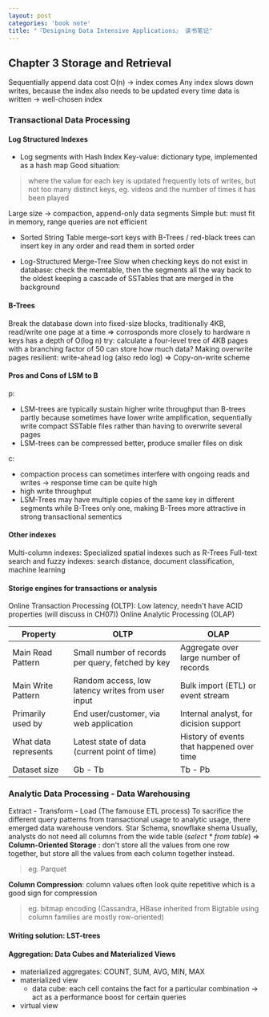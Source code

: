 ```yaml
---
layout: post
categories: 'book note'
title: "『Designing Data Intensive Applications』 读书笔记"
---
```


## Chapter 3 Storage and Retrieval
Sequentially append data cost O(n) -> index comes
Any index slows down writes, because the index also needs to be updated every time data is written -> well-chosen index

<!--more-->
### Transactional Data Processing

#### Log Structured Indexes
* Log segments with Hash Index
Key-value: dictionary type, implemented as a hash map
Good situation: 
> where the value for each key is updated frequently
> lots of writes, but not too many distinct keys, eg. videos and the number of times it has been played

Large size -> compaction, append-only data segments
Simple but: must fit in memory, range queries are not efficient

* Sorted String Table
merge-sort keys
with B-Trees / red-black trees can insert key in any order and read them in sorted order


* Log-Structured Merge-Tree
Slow when checking keys do not exist in database: check the memtable, then the segments all the way back to the oldest
keeping a cascade of SSTables that are merged in the background


#### B-Trees
Break the database down into fixed-size blocks, traditionally 4KB, read/write one page at a time => corrosponds more closely to hardware
n keys has a depth of O(log n)
try: calculate a four-level tree of 4KB pages with a branching factor of 50 can store how much data?
Making overwrite pages resilient: write-ahead log (also redo log)
=> Copy-on-write scheme


#### Pros and Cons of LSM to B
p:
- LSM-trees are typically sustain higher write throughput than B-trees partly because sometimes have lower write amplification,
sequentially write compact SSTable files rather than having to overwrite several pages
- LSM-trees can be compressed better, produce smaller files on disk

c:
- compaction process can sometimes interfere with ongoing reads and writes -> response time can be quite high
- high write throughput
- LSM-Trees may have multiple copies of the same key in different segments while B-Trees only one, making B-Trees more attractive in strong transactional sementics
  
#### Other indexes
Multi-column indexes: Specialized spatial indexes such as R-Trees
Full-text search and fuzzy indexes: search distance, document classification, machine learning

#### Storige engines for transactions or analysis
Online Transaction Processing (OLTP): Low latency, needn't have ACID properties (will discuss in CH07))
Online Analytic Processing (OLAP)

Property | OLTP | OLAP
| ----------- | ----------- | ---------- |
Main Read Pattern | Small number of records per query, fetched by key | Aggregate over large number of records
Main Write Pattern | Random access, low latency writes from user input | Bulk import (ETL) or event stream
Primarily used by | End user/customer, via web application | Internal analyst, for dicision support
What data represents | Latest state of data (current point of time) | History of events that happened over time
Dataset size | Gb - Tb | Tb - Pb


### Analytic Data Processing - Data Warehousing
Extract - Transform - Load (The famouse ETL process)
To sacrifice the different query patterns from transactional usage to analytic usage, there emerged data warehouse vendors.
Star Schema, snowflake shema
Usually, analysts do not need all columns from the wide table (*select * from table*)
=> **Column-Oriented Storage** : don't store all the values from one row together, but store all the values from each column together instead.
> eg. Parquet

**Column Compression**: column values often look quite repetitive which is a good sign for compression
> eg. bitmap encoding
 (Cassandra, HBase inherited from Bigtable using column families are mostly row-oriented)

 #### Writing solution: LST-trees
 #### Aggregation: Data Cubes and Materialized Views
 - materialized aggregates: COUNT, SUM, AVG, MIN, MAX
 - materialized view
    - data cube: each cell contains the fact for a particular combination -> act as a performance boost for certain queries
 - virtual view

